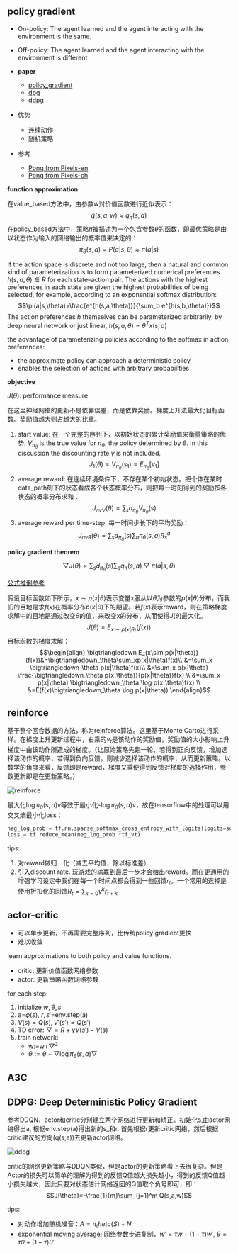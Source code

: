 ## policy gradient

- On-policy: The agent learned and the agent interacting with the environment is the same.
- Off-policy: The agent learned and the agent interacting with the environment is different

- **paper**

    - [policy_gradient](https://homes.cs.washington.edu/~todorov/courses/amath579/reading/PolicyGradient.pdf)
    - [dpg](https://link.zhihu.com/?target=http%3A//www.jmlr.org/proceedings/papers/v32/silver14.pdf)
    - [ddpg](https://link.zhihu.com/?target=http%3A//www.jmlr.org/proceedings/papers/v32/silver14.pdf)

- 优势  
    - 连续动作
    - 随机策略
- 参考
    - [Pong from Pixels-en](http://karpathy.github.io/2016/05/31/rl/) 
    - [Pong from Pixels-ch](https://zhuanlan.zhihu.com/p/27699682)

**function approximation**

在value_based方法中，由参数$w$对价值函数进行近似表示：
$$\hat{q}(s,a,w)\approx q_{\pi}(s,a)$$
在policy_based方法中，策略$\pi$被描述为一个包含参数$\theta$的函数，即最优策略是由以状态作为输入的网络输出的概率值来决定的：
$$\pi_\theta(s,a)=P(a|s,\theta)\approx\pi(a|s)$$

If the action space is discrete and not too large, then a natural and common kind of parameterization is to form parameterized numerical preferences $h(s,a,\theta)\in R$ for each state–action pair. The actions with the highest preferences in each state are given the highest probabilities of being selected, for example, according to an exponential softmax distribution:
$$\pi(a|s,\theta)=\frac{e^{h(s,a,\theta)}}{\sum_b e^{h(s,b,\theta)}}$$
The action preferences $h$ themselves can be parameterized arbitrarily, by deep neural network or just linear, $h(s,a,\theta)=\theta^Tx(s,a)$

the advantage of parameterizing policies according to the softmax in action preferences:  
- the approximate policy can approach a deterministic policy
- enables the selection of actions with arbitrary probabilities


**objective**

$J(\theta)$: performance measure

在这里神经网络的更新不是依靠误差，而是依靠奖励。梯度上升法最大化目标函数。奖励值越大则占越大的比重。

1. start value: 在一个完整的序列下，以初始状态的累计奖励值来衡量策略的优势. $V_{\pi_\theta}$ is the true value for $\pi_\theta$, the policy determined by $\theta$. In this discussion the discounting rate $\gamma$ is not included.
$$J_1(\theta)=V_{\pi_\theta}(s_1)=E_{\pi_\theta}[v_1]$$
2. average reward: 在连续环境条件下，不存在某个初始状态。把个体在某时data_path刻下的状态看成各个状态概率分布，则把每一时刻得到的奖励按各状态的概率分布求和：
$$J_{avV}(\theta)=\sum_sd_{\pi_\theta}V_{\pi_\theta}(s)$$
3. average reward per time-step: 每一时间步长下的平均奖励：
$$J_{avR}(\theta)=\sum_sd_{\pi_\theta}(s)\sum_a\pi_\theta(s,a)R^a_s$$

**policy gradient theorem**

$$\bigtriangledown J(\theta)\propto \sum_s d_{\pi_\theta}(s)\sum_{a}q_\pi(s,a)\bigtriangledown \pi(a|s,\theta)$$

[公式推倒参考](https://www.jianshu.com/p/e9d47bb2dab2)

假设目标函数如下所示，$x\sim p(x|\theta)$表示变量x服从以$\theta$为参数的$p(x|\theta)$分布，而我们的目地是求$f(x)$在概率分布$p(x|\theta)$下的期望。若$f(x)$表示reward，则在策略梯度求解中的目地是通过改变$\theta$的值，来改变x的分布，从而使得$J(\theta)$最大化。
$$J(\theta)=E_{x\sim p(x|\theta)}(f(x))$$
目标函数的梯度求解：
$$\begin{align} \bigtriangledown E_{x\sim p(x|\theta)}(f(x))&=\bigtriangledown_\theta\sum_xp(x|\theta)f(x)\\
&=\sum_x \bigtriangledown_\theta p(x|\theta)f(x)\\
&=\sum_x p(x|\theta) \frac{\bigtriangledown_\theta p(x|\theta)}{p(x|\theta)}f(x)  \\
&=\sum_x p(x|\theta) \bigtriangledown_\theta \log p(x|\theta)f(x) \\
&=E(f(x)\bigtriangledown_\theta \log p(x|\theta))
\end{align}$$ 


## reinforce

基于整个回合数据的方法，称为reinforce算法。这里基于Monte Carto进行采样。在梯度上升更新过程中，右乘的$v_t$是该动作的奖励值，奖励值的大小影响上升梯度中由该动作所造成的梯度。（让原始策略先跑一轮，若得到正向反馈，增加选择该动作的概率，若得到负向反馈，则减少选择该动作的概率，从而更新策略。以数学的角度来看，反馈即是reward，梯度又乘便得到反馈对梯度的选择作用，参数更新即是在更新策略。）

![reinforce](resources/reinforce.png)

最大化$\log\pi_\theta(s,a)v$等效于最小化-$\log\pi_\theta(s,a)v$，故在tensorflow中的处理可以用交叉熵最小化loss：
```python
neg_log_prob = tf.nn.sparse_softmax_cross_entropy_with_logits(logits=softmax_input_act, labels=tf_acts)
loss = tf.reduce_mean(neg_log_prob *tf_vt)
```
tips:

1. 对reward做归一化（减去平均值，除以标准差）
2. 引入discount rate. 玩游戏的输赢到最后一步才会给出reward。而在更通用的增强学习设定中我们在每一个时间点都会得到一些回馈$r_t$。一个常用的选择是使用折扣化的回馈$R_t=\sum_{k=0}\gamma^k r_{t+k}$


## actor-critic

- 可以单步更新，不再需要完整序列，比传统policy gradient更快
- 难以收敛

learn approximations to both policy and value functions.

- critic: 更新价值函数网络参数
- actor: 更新策略函数网络参数

for each step:
1. initialize $w,\theta,s$
2. a=$\phi(s)$, $r,s'$=env.step(a)
3. $V(s)=Q(s),V'(s')=Q(s')$
4. TD error: $\bigtriangledown=R+\gamma V(s')-V(s)$
5. train network:
    - w:=w+$\bigtriangledown^2$
    - $\theta:=\theta+\bigtriangledown\log \pi_\theta(s,a)\bigtriangledown$


## A3C

## DDPG: Deep Deterministic Policy Gradient

参考DDQN，actor和critic分别建立两个网络进行更新和矫正。初始化s,由actor网络得出a, 根据env.step(a)得出新的s_和r. 首先根据r更新critic网络，然后根据critic建议的方向(q(s,a))去更新actor网络。

![ddpg](resources/ddpg.png)

critic的网络更新策略与DDQN类似，但是actor的更新策略看上去很复杂。但是Actor的损失可以简单的理解为得到的反馈Q值越大损失越小，得到的反馈Q值越小损失越大，因此只要对状态估计网络返回的Q值取个负号即可，即：
$$J(\theta)=-\frac{1}{m}\sum_{j=1}^m Q(s,a,w)$$

tips:
- 对动作增加随机噪音：$A=\pi_theta(S)+N$
- exponential moving average: 网络参数步进复制，$w'=\tau w+(1-\tau)w'$, $\theta=\tau \theta+(1-\tau)\theta'$


